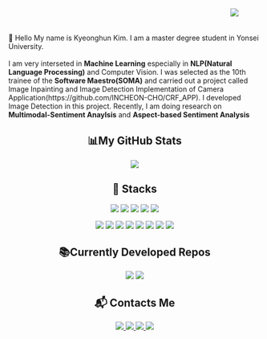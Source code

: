 <p align="right">
<img src="https://hits.seeyoufarm.com/api/count/incr/badge.svg?url=https%3A%2F%2Fgithub.com%2Fkimkyeonghun&count_bg=%2379C83D&title_bg=%23555555&icon=&icon_color=%23E7E7E7&title=hits&edge_flat=false" style="height: auto; margin-left : 25px; margin-right: 25px; padding: 20px;"/>
</p>
👋 Hello My name is Kyeonghun Kim. I am a master degree student in Yonsei University.<br><br>
I am very interseted in <b>Machine Learning</b> especially in <b>NLP(Natural Language Processing)</b> and Computer Vision. I was selected as the 10th trainee of the <b>Software Maestro(SOMA)</b> and carried out a project called Image Inpainting and Image Detection Implementation of Camera Application(https://github.com/INCHEON-CHO/CRF_APP). I developed Image Detection in this project. Recently, I am doing research on <b>Multimodal-Sentiment Anaylsis</b> and <b>Aspect-based Sentiment Analysis</b>
<center><h2>&#128202;My GitHub Stats</h2></center>
<p align="center">
<img src="https://github-readme-stats.vercel.app/api?username=kimkyeonghun&hide=prs,issues&count_private=true&show_icons=true&theme=synthwave">
</p>
<center><h2>&#128295; Stacks </h2></center>
<p align="center">
<img src="http://img.shields.io/badge/Python-3766AB?style=flat-square&logo=Python&logoColor=white">
<img src="http://img.shields.io/badge/Scala-F1E8E8?style=flat-square&logo=scala&logoColor=FF0000">
<img src="http://img.shields.io/badge/C++-00599C?style=flat-square&logo=C%2B%2B&logoColor=white">
<img src="http://img.shields.io/badge/Tensorflow-FAF9F9?style=flat-square&logo=tensorflow&logoColor=FF8E00">
<img src="http://img.shields.io/badge/Pytorch-FAF9F9?style=flat-square&logo=pytorch&logoColor=FF8E00">
</p>
<p align="center">
<img src="http://img.shields.io/badge/Kafka-white?style=flat-square&logo=Apache%20kafka&logoColor=black">
<img src="http://img.shields.io/badge/Redis-E2D7D3?style=flat-square&logo=redis&logoColor=FF0000">
<img src="http://img.shields.io/badge/MySQL-E6B91E?style=flat-square&logo=mysql&logoColor=black">
<img src="http://img.shields.io/badge/GCP-333664?style=flat-square&logo=Google Cloud&logoColor=white">
<img src="http://img.shields.io/badge/Django-092E20?style=flat-square&logo=django&logoColor=white">
<img src="http://img.shields.io/badge/Selenium-3DDC84?style=flat-square&logo=selenium&logoColor=white">
<img src="http://img.shields.io/badge/Linux-007396?style=flat-square&logo=linux&logoColor=white">
<img src="http://img.shields.io/badge/Git-FFFFFF?style=flat-square&logo=git&logoColor=orange">
</p>
<center><h2>&#128218;Currently Developed Repos</h2></center>
<div align="center">
<img src="https://github-readme-stats.vercel.app/api/pin/?username=kimkyeonghun&repo=MSA">
<img src="https://github-readme-stats.vercel.app/api/pin/?username=JuYeon28&repo=RS-OtterTune">
</div>
<!--
[![Top Langs](https://github-readme-stats.vercel.app/api/top-langs/?username=kimkyeonghun&hide=Jupyter%20Notebook)](https://github.com/anuraghazra/github-readme-stats)
-->
<center><h2>&#128236; Contacts Me</h2></center>
<p align="center">
<a href="https://codedrive.tistory.com/">
<img src="http://img.shields.io/badge/-Tech%20blog-black?style=flat-square&logo=github&link=https://codedrive.tistory.com/">
</a>
<a href="mailto:kkh115505@gmail.com">
<img src="http://img.shields.io/badge/Gmail-red?style=flat-square&logo=Gmail&logoColor=white&link=mailto:kkh115505@gmail.com">
</a>
<a href="https://www.facebook.com/kkh115505">
<img src="http://img.shields.io/badge/Facebook-blue?style=flat-square&logo=Facebook&logoColor=white&link=www.facebook.com/kkh115505">
</a>
<a href="https://www.instagram.com/hun_dred100/">
<img src="http://img.shields.io/badge/Insta-ff69b4?style=flat-square&logo=Instagram&logoColor=white&link=https://www.instagram.com/hun_dred100/">
</a>
</p>
